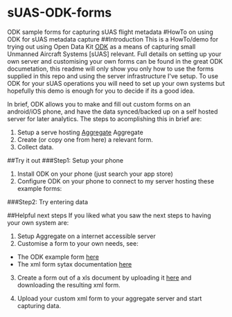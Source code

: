# sUAS-ODK-forms
ODK sample forms for capturing sUAS flight metadata
#HowTo on using ODK for sUAS metadata capture
##Introduction
This is a HowTo/demo for trying out using Open Data Kit [ODK](https://opendatakit.org/) as a means of  capturing  small Unmanned Aircraft Systems [sUAS] relevant.  Full details on setting up your own server and customising your own forms can be found in the great ODK documetation, this readme will only show you only how to use the forms supplied in this repo and using the server infrastructure I've setup.  To use ODK for your sUAS operations you will need to set up your own systems but hopefully this demo is enough for you to decide if its a good idea.  

In brief, ODK allows you to make and fill out custom forms on an android/iOS phone, and have the data synced/backed up on a self hosted server for later analytics.  The steps to acomplishing this in brief are:
1. Setup a serve hosting [Aggregate](https://opendatakit.org/use/aggregate/) Aggregate
2. Create (or copy one from here) a relevant form.
3. Collect data.

##Try it out 
###Step1: Setup your phone
1. Install ODK on your phone (just search your app store)
2. Configure ODK on your phone to connect to my server hosting these example forms:


###Step2: Try entering data

##Helpful next steps
If you liked what you saw the next steps to having your own system are:
1. Setup Aggregate on a internet accessible server
2. Customise a form to your own needs, see:
- The ODK example form [here](https://opendatakit.org/wp-content/uploads/2013/06/sample_xlsform.xls) 
- The xml form sytax documentation [here](http://xlsform.org/)
3. Create a form out of a xls document by uploading it [here](http://opendatakit.org/xiframe/) and downloading the resulting xml form.

4. Upload your custom xml form to your aggregate server and start capturing data.





